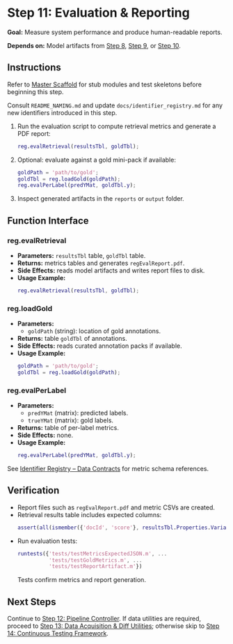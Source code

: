 # Step 11: Evaluation & Reporting

**Goal:** Measure system performance and produce human-readable reports.

**Depends on:** Model artifacts from [Step 8](step08_baseline_classifier.md), [Step 9](step09_projection_head.md), or [Step 10](step10_encoder_finetuning.md).

## Instructions

Refer to [Master Scaffold](master_scaffold.md) for stub modules and test skeletons before beginning this step.

Consult `README_NAMING.md` and update `docs/identifier_registry.md` for any new identifiers introduced in this step.

1. Run the evaluation script to compute retrieval metrics and generate a PDF report:

   ```matlab
   reg.evalRetrieval(resultsTbl, goldTbl);
   ```
2. Optional: evaluate against a gold mini-pack if available:
   ```matlab
   goldPath = 'path/to/gold';
   goldTbl = reg.loadGold(goldPath);
   reg.evalPerLabel(predYMat, goldTbl.y);
   ```
3. Inspect generated artifacts in the `reports` or `output` folder.

## Function Interface

### reg.evalRetrieval
- **Parameters:** `resultsTbl` table, `goldTbl` table.
- **Returns:** metrics tables and generates `regEvalReport.pdf`.
- **Side Effects:** reads model artifacts and writes report files to disk.
- **Usage Example:**
  ```matlab
  reg.evalRetrieval(resultsTbl, goldTbl);
  ```

### reg.loadGold
- **Parameters:**
  - `goldPath` (string): location of gold annotations.
- **Returns:** table `goldTbl` of annotations.
- **Side Effects:** reads curated annotation packs if available.
- **Usage Example:**
  ```matlab
  goldPath = 'path/to/gold';
  goldTbl = reg.loadGold(goldPath);
  ```


### reg.evalPerLabel
- **Parameters:**
  - `predYMat` (matrix): predicted labels.
  - `trueYMat` (matrix): gold labels.
- **Returns:** table of per-label metrics.
- **Side Effects:** none.
- **Usage Example:**
  ```matlab
  reg.evalPerLabel(predYMat, goldTbl.y);
  ```

See [Identifier Registry – Data Contracts](identifier_registry.md#data-contracts) for metric schema references.



## Verification
- Report files such as `regEvalReport.pdf` and metric CSVs are created.
- Retrieval results table includes expected columns:
  ```matlab
  assert(all(ismember({'docId', 'score'}, resultsTbl.Properties.VariableNames)));
  ```
- Run evaluation tests:
  ```matlab
  runtests({'tests/testMetricsExpectedJSON.m', ...
            'tests/testGoldMetrics.m', ...
            'tests/testReportArtifact.m'})
  ```
  Tests confirm metrics and report generation.

## Next Steps
Continue to [Step 12: Pipeline Controller](step12_pipeline_controller.md). If data utilities are required, proceed to [Step 13: Data Acquisition & Diff Utilities](step13_data_acquisition_diffs.md); otherwise skip to [Step 14: Continuous Testing Framework](step14_continuous_testing.md).
